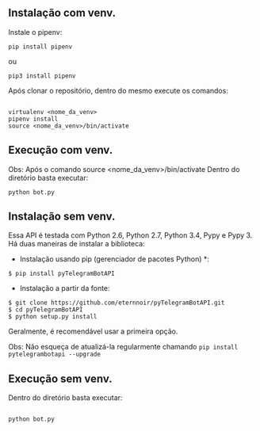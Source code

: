 ## Instalação com venv.

Instale o pipenv:

```
pip install pipenv

```
ou

```
pip3 install pipenv

```

Após clonar o repositório, dentro do mesmo execute os comandos:

```

virtualenv <nome_da_venv>
pipenv install
source <nome_da_venv>/bin/activate

```

## Execução com venv.

Obs: Após o comando source <nome_da_venv>/bin/activate
Dentro do diretório basta executar: 

```
python bot.py
```

## Instalação sem venv.

Essa API é testada com Python 2.6, Python 2.7, Python 3.4, Pypy e Pypy 3. Há duas maneiras de instalar a biblioteca:

-   Instalação usando pip (gerenciador de pacotes Python) *:

```
$ pip install pyTelegramBotAPI

```

-   Instalação a partir da fonte:

```
$ git clone https://github.com/eternnoir/pyTelegramBotAPI.git
$ cd pyTelegramBotAPI
$ python setup.py install

```

Geralmente, é recomendável usar a primeira opção.

Obs: Não esqueça de atualizá-la regularmente chamando  `pip install pytelegrambotapi --upgrade`

## Execução sem venv.

Dentro do diretório basta executar: 

```

python bot.py

```